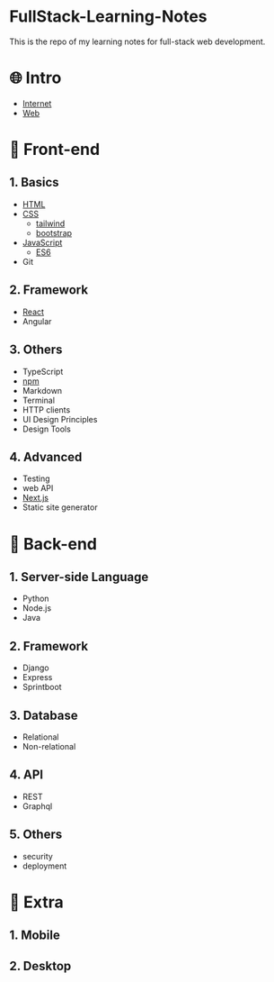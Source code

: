 # FullStack-Learning-Notes

This is the repo of my learning notes for full-stack web development.

# 🌐 Intro

- [Internet](1.%20Intro/Internet.md)
- [Web](1.%20Intro/Web.md)

# 🌻 Front-end

## 1. Basics

- [HTML](2.%20Front-end/HTML.md)
- [CSS](2.%20Front-end/CSS.md)
  - [tailwind](2.%20Front-end/tailwind.md)
  - [bootstrap](2.%20Front-end/bootstrap.md)
- [JavaScript](2.%20Front-end/JavaScript.md)
  - [ES6](2.%20Front-end/ES6.md)
- Git

## 2. Framework

- [React](2.%20Front-end/React.md)
- Angular

## 3. Others

- TypeScript
- [npm](2.%20Front-end/npm.md)
- Markdown
- Terminal
- HTTP clients
- UI Design Principles
- Design Tools

## 4. Advanced

- Testing
- web API
- [Next.js](2.%20Front-end/Nextjs.md)
- Static site generator

# 🌻 Back-end

## 1. Server-side Language

- Python
- Node.js
- Java

## 2. Framework

- Django
- Express
- Sprintboot

## 3. Database

- Relational
- Non-relational

## 4. API

- REST
- Graphql

## 5. Others

- security
- deployment

# 🌻 Extra

## 1. Mobile

## 2. Desktop
